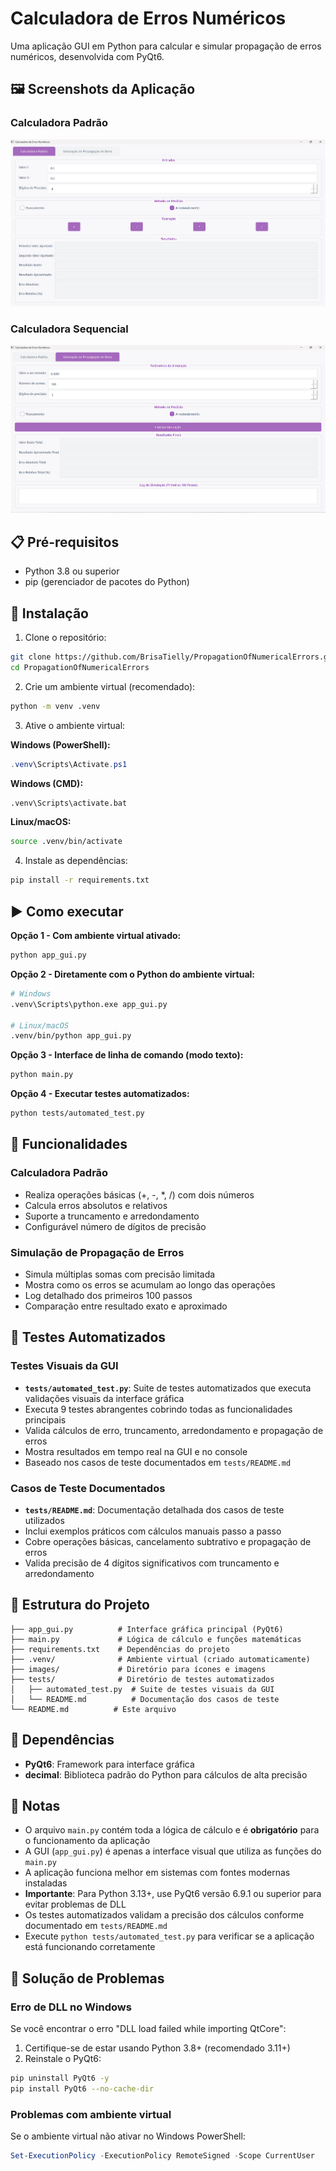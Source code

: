 # Calculadora de Erros Numéricos

Uma aplicação GUI em Python para calcular e simular propagação de erros numéricos, desenvolvida com PyQt6.

## 🖼️ Screenshots da Aplicação

### Calculadora Padrão
![Calculadora Padrão](https://github.com/BrisaTielly/PropagationOfNumericalErrors/blob/main/images/Screenshot_120.png)

### Calculadora Sequencial
![Simulação de Propagação de Erros](https://github.com/BrisaTielly/PropagationOfNumericalErrors/blob/main/images/Screenshot_121.png)

## 📋 Pré-requisitos

- Python 3.8 ou superior
- pip (gerenciador de pacotes do Python)

## 🚀 Instalação

1. Clone o repositório:
```bash
git clone https://github.com/BrisaTielly/PropagationOfNumericalErrors.git
cd PropagationOfNumericalErrors
```

2. Crie um ambiente virtual (recomendado):
```bash
python -m venv .venv
```

3. Ative o ambiente virtual:

**Windows (PowerShell):**
```powershell
.venv\Scripts\Activate.ps1
```

**Windows (CMD):**
```cmd
.venv\Scripts\activate.bat
```

**Linux/macOS:**
```bash
source .venv/bin/activate
```

4. Instale as dependências:
```bash
pip install -r requirements.txt
```

## ▶️ Como executar

**Opção 1 - Com ambiente virtual ativado:**
```bash
python app_gui.py
```

**Opção 2 - Diretamente com o Python do ambiente virtual:**
```bash
# Windows
.venv\Scripts\python.exe app_gui.py

# Linux/macOS
.venv/bin/python app_gui.py
```

**Opção 3 - Interface de linha de comando (modo texto):**
```bash
python main.py
```

**Opção 4 - Executar testes automatizados:**
```bash
python tests/automated_test.py
```

## 🎯 Funcionalidades

### Calculadora Padrão
- Realiza operações básicas (+, -, *, /) com dois números
- Calcula erros absolutos e relativos
- Suporte a truncamento e arredondamento
- Configurável número de dígitos de precisão

### Simulação de Propagação de Erros
- Simula múltiplas somas com precisão limitada
- Mostra como os erros se acumulam ao longo das operações
- Log detalhado dos primeiros 100 passos
- Comparação entre resultado exato e aproximado

## 🧪 Testes Automatizados

### Testes Visuais da GUI
- **`tests/automated_test.py`**: Suite de testes automatizados que executa validações visuais da interface gráfica
- Executa 9 testes abrangentes cobrindo todas as funcionalidades principais
- Valida cálculos de erro, truncamento, arredondamento e propagação de erros
- Mostra resultados em tempo real na GUI e no console
- Baseado nos casos de teste documentados em `tests/README.md`

### Casos de Teste Documentados
- **`tests/README.md`**: Documentação detalhada dos casos de teste utilizados
- Inclui exemplos práticos com cálculos manuais passo a passo
- Cobre operações básicas, cancelamento subtrativo e propagação de erros
- Valida precisão de 4 dígitos significativos com truncamento e arredondamento

## 📁 Estrutura do Projeto

```
├── app_gui.py          # Interface gráfica principal (PyQt6)
├── main.py             # Lógica de cálculo e funções matemáticas
├── requirements.txt    # Dependências do projeto
├── .venv/              # Ambiente virtual (criado automaticamente)
├── images/             # Diretório para ícones e imagens
├── tests/              # Diretório de testes automatizados
│   ├── automated_test.py  # Suite de testes visuais da GUI
│   └── README.md          # Documentação dos casos de teste
└── README.md          # Este arquivo
```

## 🔧 Dependências

- **PyQt6**: Framework para interface gráfica
- **decimal**: Biblioteca padrão do Python para cálculos de alta precisão

## 📝 Notas

- O arquivo `main.py` contém toda a lógica de cálculo e é **obrigatório** para o funcionamento da aplicação
- A GUI (`app_gui.py`) é apenas a interface visual que utiliza as funções do `main.py`
- A aplicação funciona melhor em sistemas com fontes modernas instaladas
- **Importante**: Para Python 3.13+, use PyQt6 versão 6.9.1 ou superior para evitar problemas de DLL
- Os testes automatizados validam a precisão dos cálculos conforme documentado em `tests/README.md`
- Execute `python tests/automated_test.py` para verificar se a aplicação está funcionando corretamente

## 🐛 Solução de Problemas

### Erro de DLL no Windows
Se você encontrar o erro "DLL load failed while importing QtCore":
1. Certifique-se de estar usando Python 3.8+ (recomendado 3.11+)
2. Reinstale o PyQt6:
```bash
pip uninstall PyQt6 -y
pip install PyQt6 --no-cache-dir
```

### Problemas com ambiente virtual
Se o ambiente virtual não ativar no Windows PowerShell:
```powershell
Set-ExecutionPolicy -ExecutionPolicy RemoteSigned -Scope CurrentUser
```